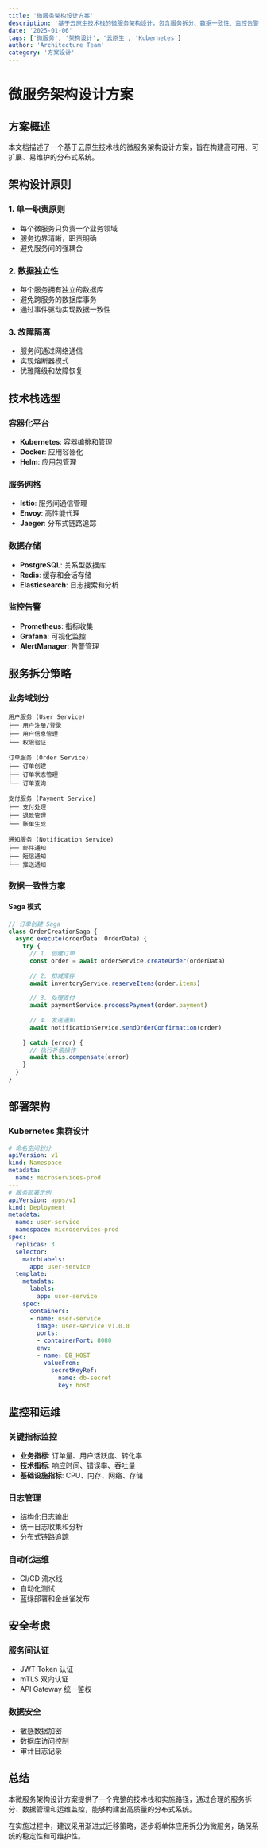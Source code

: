 ```yaml
---
title: '微服务架构设计方案'
description: '基于云原生技术栈的微服务架构设计，包含服务拆分、数据一致性、监控告警等核心要素。'
date: '2025-01-06'
tags: ['微服务', '架构设计', '云原生', 'Kubernetes']
author: 'Architecture Team'
category: '方案设计'
---
```


# 微服务架构设计方案

## 方案概述

本文档描述了一个基于云原生技术栈的微服务架构设计方案，旨在构建高可用、可扩展、易维护的分布式系统。

## 架构设计原则

### 1. 单一职责原则
- 每个微服务只负责一个业务领域
- 服务边界清晰，职责明确
- 避免服务间的强耦合

### 2. 数据独立性
- 每个服务拥有独立的数据库
- 避免跨服务的数据库事务
- 通过事件驱动实现数据一致性

### 3. 故障隔离
- 服务间通过网络通信
- 实现熔断器模式
- 优雅降级和故障恢复

## 技术栈选型

### 容器化平台
- **Kubernetes**: 容器编排和管理
- **Docker**: 应用容器化
- **Helm**: 应用包管理

### 服务网格
- **Istio**: 服务间通信管理
- **Envoy**: 高性能代理
- **Jaeger**: 分布式链路追踪

### 数据存储
- **PostgreSQL**: 关系型数据库
- **Redis**: 缓存和会话存储
- **Elasticsearch**: 日志搜索和分析

### 监控告警
- **Prometheus**: 指标收集
- **Grafana**: 可视化监控
- **AlertManager**: 告警管理

## 服务拆分策略

### 业务域划分
```
用户服务 (User Service)
├── 用户注册/登录
├── 用户信息管理
└── 权限验证

订单服务 (Order Service)
├── 订单创建
├── 订单状态管理
└── 订单查询

支付服务 (Payment Service)
├── 支付处理
├── 退款管理
└── 账单生成

通知服务 (Notification Service)
├── 邮件通知
├── 短信通知
└── 推送通知
```

### 数据一致性方案

#### Saga 模式
```typescript
// 订单创建 Saga
class OrderCreationSaga {
  async execute(orderData: OrderData) {
    try {
      // 1. 创建订单
      const order = await orderService.createOrder(orderData)
      
      // 2. 扣减库存
      await inventoryService.reserveItems(order.items)
      
      // 3. 处理支付
      await paymentService.processPayment(order.payment)
      
      // 4. 发送通知
      await notificationService.sendOrderConfirmation(order)
      
    } catch (error) {
      // 执行补偿操作
      await this.compensate(error)
    }
  }
}
```

## 部署架构

### Kubernetes 集群设计
```yaml
# 命名空间划分
apiVersion: v1
kind: Namespace
metadata:
  name: microservices-prod
---
# 服务部署示例
apiVersion: apps/v1
kind: Deployment
metadata:
  name: user-service
  namespace: microservices-prod
spec:
  replicas: 3
  selector:
    matchLabels:
      app: user-service
  template:
    metadata:
      labels:
        app: user-service
    spec:
      containers:
      - name: user-service
        image: user-service:v1.0.0
        ports:
        - containerPort: 8080
        env:
        - name: DB_HOST
          valueFrom:
            secretKeyRef:
              name: db-secret
              key: host
```

## 监控和运维

### 关键指标监控
- **业务指标**: 订单量、用户活跃度、转化率
- **技术指标**: 响应时间、错误率、吞吐量
- **基础设施指标**: CPU、内存、网络、存储

### 日志管理
- 结构化日志输出
- 统一日志收集和分析
- 分布式链路追踪

### 自动化运维
- CI/CD 流水线
- 自动化测试
- 蓝绿部署和金丝雀发布

## 安全考虑

### 服务间认证
- JWT Token 认证
- mTLS 双向认证
- API Gateway 统一鉴权

### 数据安全
- 敏感数据加密
- 数据库访问控制
- 审计日志记录

## 总结

本微服务架构设计方案提供了一个完整的技术栈和实施路径，通过合理的服务拆分、数据管理和运维监控，能够构建出高质量的分布式系统。

在实施过程中，建议采用渐进式迁移策略，逐步将单体应用拆分为微服务，确保系统的稳定性和可维护性。
